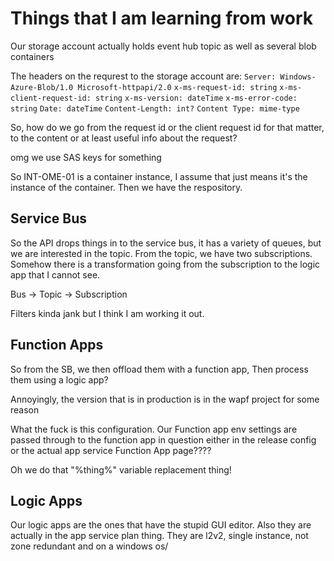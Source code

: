 # Things that I am learning from work

Our storage account actually holds event hub topic as well as several blob containers

The headers on the requrest to the storage account are:
`Server: Windows-Azure-Blob/1.0 Microsoft-httpapi/2.0`
`x-ms-request-id: string`
`x-ms-client-request-id: string`
`x-ms-version: dateTime`
`x-ms-error-code: string`
`Date: dateTime`
`Content-Length: int?`
`Content Type: mime-type`

So, how do we go from the request id or the client request id for that matter, to the content or at least useful info about the request?

omg we use SAS keys for something

So INT-OME-01 is a container instance, I assume that just means it's the instance of the container. Then we have the respository.

## Service Bus

So the API drops things in to the service bus, it has a variety of queues, but we are interested in the topic. From the topic, we have two subscriptions. Somehow there is a transformation going from the subscription to the logic app that I cannot see.

Bus -> Topic -> Subscription

Filters kinda jank but I think I am working it out.

## Function Apps

So from the SB, we then offload them with a function app, Then process them using a logic app?

Annoyingly, the version that is in production is in the wapf project for some reason

What the fuck is this configuration. Our Function app env settings are passed through to the function app in question either in the release config or the actual app service Function App page????

Oh we do that "%thing%" variable replacement thing!

## Logic Apps

Our logic apps are the ones that have the stupid GUI editor. Also they are actually in the app service plan thing. They are l2v2, single instance, not zone redundant and on a windows os/
